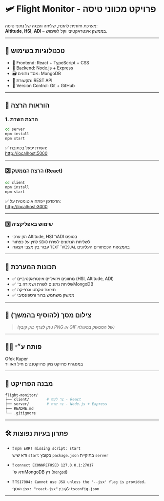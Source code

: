 # 🛩️ Flight Monitor - פרויקט מכווני טיסה

מערכת חזותית להזנת, שליחה והצגה של נתוני טיסה:  
**Altitude**, **HSI**, **ADI** – בממשק אינטראקטיבי וקל לשימוש.

---

## 🚀 טכנולוגיות בשימוש

- 🎯 Frontend: React + TypeScript + CSS
- 🧠 Backend: Node.js + Express
- 🗃️ מסד נתונים: MongoDB
- 🔗 תקשורת: REST API
- 🧪 Version Control: Git + GitHub

---

## 🧰 הוראות הרצה

### 1. הרצת השרת

```bash
cd server
npm install
npm start
```

✅ השרת יפעל בכתובת:  
[http://localhost:5000](http://localhost:5000)

---

### 2️⃣ הרצת הממשק (React)

```bash
cd client
npm install
npm start
```

✅ הדפדפן ייפתח אוטומטית על:  
[http://localhost:3000](http://localhost:3000)

---

### 3️⃣ שימוש באפליקציה

- הזן ערכי Altitude, HSI ו־ADI בטופס
- לחץ על כפתור `SEND` לשליחת הנתונים לשרת
- עבור בין מצבי תצוגה `TEXT` ו־`VISUAL` באמצעות הכפתורים העליונים

---

## 🧭 תכונות המערכת

- ✅ מחוונים ויזואליים אינטראקטיביים (HSI, Altitude, ADI)
- ✅ שליחת נתונים לשרת ושמירה ב־MongoDB
- ✅ תצוגת טקסט וגרפיקה
- ✅ ממשק משתמש ברור ורספונסיבי

---

## 📸 צילום מסך (להוסיף בהמשך)

> *(ניתן לצרף כאן קובץ PNG או GIF של הממשק בפעולה)*

---

## 👨‍💻 פותח ע״י

Ofek Kuper  
במסגרת פרויקט מיון פרויקטנטים חיל האוויר

---

## 📂 מבנה הפרויקט

```bash
flight-monitor/
├── client/        # צד לקוח - React
├── server/        # צד שרת - Node.js + Express
├── README.md
└── .gitignore
```

---

## 🛠️ פתרון בעיות נפוצות

- ❗ `npm ERR! missing script: start`  
  ודא שיש `start` בקובץ `package.json` בתיקיית `server`

- ❗ `connect ECONNREFUSED 127.0.0.1:27017`  
  ודא ש־MongoDB רץ (`mongod`)

- ❗ `TS17004: Cannot use JSX unless the '--jsx' flag is provided.`  
  הוסף `jsx: "react-jsx"` לקובץ `tsconfig.json`

---
